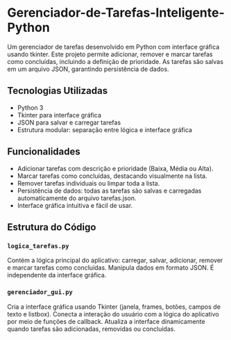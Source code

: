 # Gerenciador-de-Tarefas-Inteligente-Python

Um gerenciador de tarefas desenvolvido em Python com interface gráfica usando tkinter. Este projeto permite adicionar, remover e marcar tarefas como concluídas, incluindo a definição de prioridade. As tarefas são salvas em um arquivo JSON, garantindo persistência de dados.

## Tecnologias Utilizadas

- Python 3
- Tkinter para interface gráfica
- JSON para salvar e carregar tarefas
- Estrutura modular: separação entre lógica e interface gráfica

## Funcionalidades

- Adicionar tarefas com descrição e prioridade (Baixa, Média ou Alta).
- Marcar tarefas como concluídas, destacando visualmente na lista.
- Remover tarefas individuais ou limpar toda a lista.
- Persistência de dados: todas as tarefas são salvas e carregadas automaticamente do arquivo tarefas.json.
- Interface gráfica intuitiva e fácil de usar.

## Estrutura do Código

### `logica_tarefas.py`
Contém a lógica principal do aplicativo: carregar, salvar, adicionar, remover e marcar tarefas como concluídas. Manipula dados em formato JSON. É independente da interface gráfica.

### `gerenciador_gui.py`
Cria a interface gráfica usando Tkinter (janela, frames, botões, campos de texto e listbox). Conecta a interação do usuário com a lógica do aplicativo por meio de funções de callback. Atualiza a interface dinamicamente quando tarefas são adicionadas, removidas ou concluídas.
